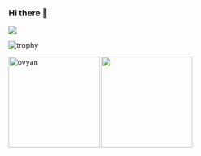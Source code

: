 ### Hi there 👋

![](https://komarev.com/ghpvc/?username=ovyan&color=blueviolet)

![trophy](https://github-profile-trophy.vercel.app/?username=ovyan&title_color=fff&text_color=fff&margin-w=15&margin-h=15)


<div>
<img height="180" align="left" src="https://github-readme-stats.vercel.app/api?username=ovyan&count_private=true&include_all_commits=true&bg_color=30,e96443,904e95&title_color=fff&text_color=fff" alt="ovyan" />
<img height="180" src="https://github-readme-stats.vercel.app/api/top-langs/?username=ovyan&layout=compact&bg_color=30,e96443,904e95&langs_count=8&title_color=fff&text_color=fff" />
</div>


<!--
**ovyan/ovyan** is a ✨ _special_ ✨ repository because its `README.md` (this file) appears on your GitHub profile.

Here are some ideas to get you started:

- 🔭 I’m currently working on ...
- 🌱 I’m currently learning ...
- 👯 I’m looking to collaborate on ...
- 🤔 I’m looking for help with ...
- 💬 Ask me about ...
- 📫 How to reach me: ...
- 😄 Pronouns: ...
- ⚡ Fun fact: ...
-->
